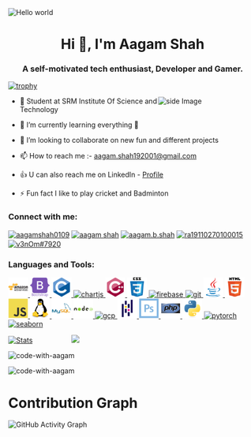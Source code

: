 <img src="https://github.com/Code-With-Aagam/Code-With-Aagam/blob/main/banner.png" alt="Hello world">


<h1 align="center">Hi 👋, I'm Aagam Shah</h1>
<h3 align="center">A self-motivated tech enthusiast, Developer and Gamer.</h3>

 [![trophy](https://github-profile-trophy.vercel.app/?username=Code-With-Aagam&theme=juicyfresh&no-frame=true&row=1&&margin-w=20&no-bg=true)](https://github-profile-trophy.vercel.app/?username=Code-With-Aagam&theme=juicyfresh&no-frame=true&row=1&&margin-w=20&no-bg=true)<a  /></a> </p>
  <img src="https://github.com/sciencepal/sciencepal/blob/master/assets/life_balance.gif" alt="side Image" align="right" width="200" height="auto" />
  

- 🏫 Student at SRM Institute Of Science and Technology

- 🌱 I’m currently learning everything 🤣                                   

- 👯 I’m looking to collaborate on new fun and different projects         

- 📫 How to reach me :- aagam.shah192001@gmail.com

- 👍 U can also reach me on LinkedIn - [Profile](https://www.linkedin.com/in/aagam-shah-3ab765203/)

- ⚡ Fun fact I like to play cricket and Badminton

<h3 align="left">Connect with me:</h3>
<p align="left">
<a href="https://twitter.com/aagamshah0109" target="blank"><img align="center" src="https://raw.githubusercontent.com/rahuldkjain/github-profile-readme-generator/master/src/images/icons/Social/twitter.svg" alt="aagamshah0109" height="30" width="40" /></a>
<a href="https://linkedin.com/in/aagam shah" target="blank"><img align="center" src="https://raw.githubusercontent.com/rahuldkjain/github-profile-readme-generator/master/src/images/icons/Social/linked-in-alt.svg" alt="aagam shah" height="30" width="40" /></a>
 <a href="https://kaggle.com/aagam.b.shah" target="blank"><img align="center" src="https://raw.githubusercontent.com/rahuldkjain/github-profile-readme-generator/master/src/images/icons/Social/kaggle.svg" alt="aagam.b.shah" height="30" width="40" /></a>
 <a href="https://www.hackerrank.com/ra19110270100015" target="blank"><img align="center" src="https://raw.githubusercontent.com/rahuldkjain/github-profile-readme-generator/master/src/images/icons/Social/hackerrank.svg" alt="ra19110270100015" height="30" width="40" /></a>
<a href="https://discord.gg/a3RgsUAJ" target="blank"><img align="center" src="https://raw.githubusercontent.com/rahuldkjain/github-profile-readme-generator/master/src/images/icons/Social/discord.svg" alt="v3nOm#7920" height="30" width="40" /></a>
</p>





<h3 align="left">Languages and Tools:</h3> 
 <a href="https://aws.amazon.com" target="_blank" rel="noreferrer"> <img src="https://raw.githubusercontent.com/devicons/devicon/master/icons/amazonwebservices/amazonwebservices-original-wordmark.svg" alt="aws" width="40" height="40"/> </a> <a href="https://getbootstrap.com" target="_blank" rel="noreferrer"> <img src="https://raw.githubusercontent.com/devicons/devicon/master/icons/bootstrap/bootstrap-plain-wordmark.svg" alt="bootstrap" width="40" height="40"/> </a> <a href="https://www.cprogramming.com/" target="_blank" rel="noreferrer"> <img src="https://raw.githubusercontent.com/devicons/devicon/master/icons/c/c-original.svg" alt="c" width="40" height="40"/> </a> <a href="https://www.chartjs.org" target="_blank" rel="noreferrer"> <img src="https://www.chartjs.org/media/logo-title.svg" alt="chartjs" width="40" height="40"/> </a> <a href="https://www.w3schools.com/cpp/" target="_blank" rel="noreferrer"> <img src="https://raw.githubusercontent.com/devicons/devicon/master/icons/cplusplus/cplusplus-original.svg" alt="cplusplus" width="40" height="40"/> </a> <a href="https://www.w3schools.com/css/" target="_blank" rel="noreferrer"> <img src="https://raw.githubusercontent.com/devicons/devicon/master/icons/css3/css3-original-wordmark.svg" alt="css3" width="40" height="40"/> </a>  <a href="https://firebase.google.com/" target="_blank" rel="noreferrer"> <img src="https://www.vectorlogo.zone/logos/firebase/firebase-icon.svg" alt="firebase" width="40" height="40"/> </a> <a href="https://git-scm.com/" target="_blank" rel="noreferrer"> <img src="https://www.vectorlogo.zone/logos/git-scm/git-scm-icon.svg" alt="git" width="40" height="40"/> </a> <a href="https://www.java.com" target="_blank" rel="noreferrer"> <img src="https://raw.githubusercontent.com/devicons/devicon/master/icons/java/java-original.svg" alt="java" width="40" height="40"/> </a><a href="https://www.w3.org/html/" target="_blank" rel="noreferrer"> <img src="https://raw.githubusercontent.com/devicons/devicon/master/icons/html5/html5-original-wordmark.svg" alt="html5" width="40" height="40"/> </a> <a href="https://developer.mozilla.org/en-US/docs/Web/JavaScript" target="_blank" rel="noreferrer"> <img src="https://raw.githubusercontent.com/devicons/devicon/master/icons/javascript/javascript-original.svg" alt="javascript" width="40" height="40"/> </a> <a href="https://www.linux.org/" target="_blank" rel="noreferrer"> <img src="https://raw.githubusercontent.com/devicons/devicon/master/icons/linux/linux-original.svg" alt="linux" width="40" height="40"/> </a> <a href="https://www.mysql.com/" target="_blank" rel="noreferrer"> <img src="https://raw.githubusercontent.com/devicons/devicon/master/icons/mysql/mysql-original-wordmark.svg" alt="mysql" width="40" height="40"/> </a> <a href="https://nodejs.org" target="_blank" rel="noreferrer"> <img src="https://raw.githubusercontent.com/devicons/devicon/master/icons/nodejs/nodejs-original-wordmark.svg" alt="nodejs" width="40" height="40"/> </a><a href="https://cloud.google.com" target="_blank" rel="noreferrer"> <img src="https://www.vectorlogo.zone/logos/google_cloud/google_cloud-icon.svg" alt="gcp" width="40" height="40"/> </a> <a href="https://pandas.pydata.org/" target="_blank" rel="noreferrer"> <img src="https://raw.githubusercontent.com/devicons/devicon/2ae2a900d2f041da66e950e4d48052658d850630/icons/pandas/pandas-original.svg" alt="pandas" width="40" height="40"/> </a> <a href="https://www.photoshop.com/en" target="_blank" rel="noreferrer"> <img src="https://raw.githubusercontent.com/devicons/devicon/master/icons/photoshop/photoshop-line.svg" alt="photoshop" width="40" height="40"/> </a> <a href="https://www.php.net" target="_blank" rel="noreferrer"> <img src="https://raw.githubusercontent.com/devicons/devicon/master/icons/php/php-original.svg" alt="php" width="40" height="40"/> </a> <a href="https://www.python.org" target="_blank" rel="noreferrer"> <img src="https://raw.githubusercontent.com/devicons/devicon/master/icons/python/python-original.svg" alt="python" width="40" height="40"/> </a> <a href="https://pytorch.org/" target="_blank" rel="noreferrer"> <img src="https://www.vectorlogo.zone/logos/pytorch/pytorch-icon.svg" alt="pytorch" width="40" height="40"/> </a> <a href="https://seaborn.pydata.org/" target="_blank" rel="noreferrer"> <img src="https://seaborn.pydata.org/_images/logo-mark-lightbg.svg" alt="seaborn" width="40" height="40"/> </a></p>



[![Stats](https://github-readme-stats.vercel.app/api?username=Code-With-Aagam&show_icons=true&theme=radical)](https://github-readme-stats.vercel.app/api?username=sciencepal&show_icons=true&theme=radical)&nbsp; &nbsp; &nbsp; &nbsp; &nbsp; &nbsp; &nbsp; &nbsp; &nbsp; &nbsp; <img src="https://github.com/sciencepal/sciencepal/blob/master/assets/saved.gif" width="195">
  

<p><img align="centre" src="https://github-readme-stats.vercel.app/api/top-langs?username=code-with-aagam&show_icons=true&theme=radical" alt="code-with-aagam" /></p>


<p><img align="centre" src="https://github-readme-streak-stats.herokuapp.com/?user=code-with-aagam&show_icons=true&theme=radical" alt="code-with-aagam" /></p>

# Contribution Graph

![GitHub Activity Graph](https://activity-graph.herokuapp.com/graph?username=Code-With-Aagam)  


